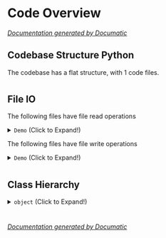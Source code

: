 # Code Overview

[_Documentation generated by Documatic_](https://www.documatic.com)

<!---Documatic-section-Codebase Structure Python-start--->
## Codebase Structure Python

The codebase has a flat structure, with 1 code files.

# #
<!---Documatic-section-Codebase Structure Python-end--->

<!---Documatic-section-File IO-start--->
## File IO

<!---Documatic-block-file_io-start--->
The following files have file read operations

<!---Documatic-block-Demo-start--->
<details>
	<summary><code>Demo</code> (Click to Expand!)</summary>

* Demo.Confuse
</details>
<!---Documatic-block-Demo-end--->

The following files have file write operations

<!---Documatic-block-Demo-start--->
<details>
	<summary><code>Demo</code> (Click to Expand!)</summary>

* Demo.Confuse
</details>
<!---Documatic-block-Demo-end--->
<!---Documatic-block-file_io-end--->

# #
<!---Documatic-section-File IO-end--->

<!---Documatic-section-Class Hierarchy-start--->
## Class Hierarchy

<!---Documatic-block-object-start--->
<details>
	<summary><code>object</code> (Click to Expand!)</summary>

* Demo.Confuse.ConfuseBiz
* Demo.Confuse.DealCleanIdentifers
* Demo.Confuse.DealSystemIdentifiers
* Demo.Confuse.DealUserFile
</details>
<!---Documatic-block-object-end--->

# #
<!---Documatic-section-Class Hierarchy-end--->

[_Documentation generated by Documatic_](https://www.documatic.com)
